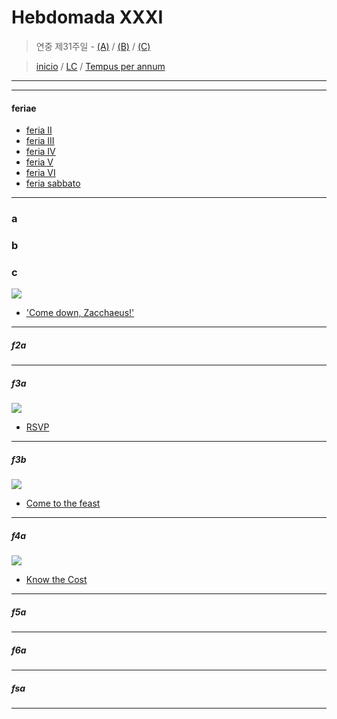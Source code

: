 # Hebdomada XXXI

> 연중 제31주일  - [(A)](#a) / [(B)](#b) / [(C)](#c)  
  
> [inicio](../../README.md) / [LC](../../LC.md) / [Tempus per annum](../LH.md)  

----



----

#### feriae

- [feria II](#f2a)
- [feria III](#f3a)
- [feria IV](#f4a)
- [feria V](#f5a)
- [feria VI](#f6a)
- [feria sabbato](#fsa)

----

### a

### b

### c

![](https://www.ncronline.org/files/styles/article_one_third_width/public/Zaccheus%20come%20down.jpg)  

- ['Come down, Zacchaeus!'](https://www.ncronline.org/spirituality/pencil-preaching/pencil-preaching/come-down-zacchaeus)

----


##### f2a 


----


##### f3a

![](https://www.ncronline.org/files/styles/article_one_third_width/public/emmaus.jpg)  

- [RSVP](https://www.ncronline.org/spirituality/pencil-preaching/pencil-preaching/rsvp)

----

##### f3b

![](https://www.ncronline.org/files/styles/article_one_third_width/public/voting%20box%202_1.jpg)  

- [Come to the feast](https://www.ncronline.org/spirituality/pencil-preaching/pencil-preaching/come-feast-0)
----

##### f4a

![](https://www.ncronline.org/files/styles/article_one_third_width/public/pope%27s%20cross_0.jpg)  

- [Know the Cost](https://www.ncronline.org/spirituality/pencil-preaching/pencil-preaching/know-cost)  


----

##### f5a


----

##### f6a

----

##### fsa


----
